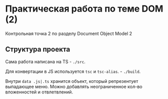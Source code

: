 # Практическая работа по теме DOM (2)

Контрольная точка 2 по разделу Document Object Model 2

## Структура проекта

Сама работа написана на TS - `./src`.

Для конвертации в JS используется `tsc` и `tsc-alias`. - `./build`.

Внутри `data .js|.ts` хранится объект, который репрезентует выпадающее меню. Можно добавлять неограниченное кол-во вложенностей и отвлетвлений.